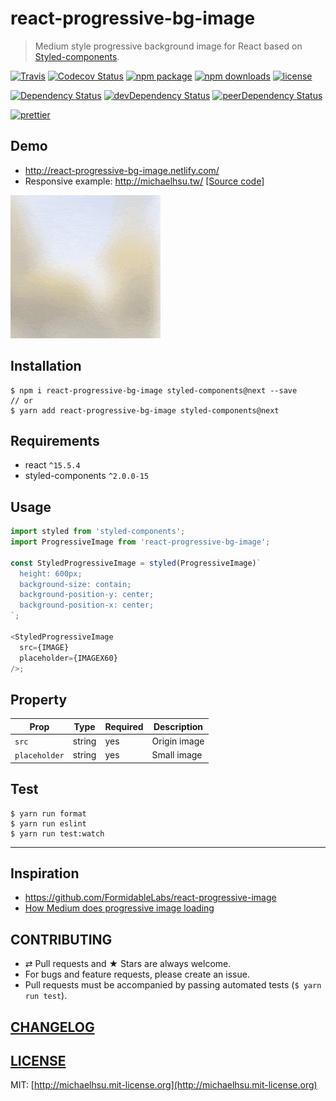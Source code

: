 # react-progressive-bg-image

> Medium style progressive background image for React based on [Styled-components](https://github.com/styled-components/styled-components).

[![Travis][build-badge]][build] [![Codecov Status][codecov-badge]][codecov] [![npm package][npm-badge]][npm] [![npm downloads][npm-downloads]][npm] [![license][license-badge]][license]

[![Dependency Status][dependency-badge]][dependency] [![devDependency Status][devDependency-badge]][devDependency] [![peerDependency Status][peerDependency-badge]][peerDependency]

[build-badge]: https://img.shields.io/travis/evenchange4/react-progressive-bg-image/master.svg?style=flat-square
[build]: https://travis-ci.org/evenchange4/react-progressive-bg-image

[npm-badge]: https://img.shields.io/npm/v/react-progressive-bg-image.svg?style=flat-square
[npm]: https://www.npmjs.org/package/react-progressive-bg-image

[codecov-badge]: https://img.shields.io/codecov/c/github/evenchange4/react-progressive-bg-image.svg?style=flat-square
[codecov]: https://codecov.io/github/evenchange4/react-progressive-bg-image?branch=master

[npm-downloads]: https://img.shields.io/npm/dt/react-progressive-bg-image.svg?style=flat-square

[license-badge]: https://img.shields.io/npm/l/react-progressive-bg-image.svg?style=flat-square
[license]: http://michaelhsu.mit-license.org/

[dependency-badge]: https://david-dm.org/evenchange4/react-progressive-bg-image.svg?style=flat-square
[dependency]: https://david-dm.org/evenchange4/react-progressive-bg-image
[devDependency-badge]: https://david-dm.org/evenchange4/react-progressive-bg-image/dev-status.svg?style=flat-square
[devDependency]: https://david-dm.org/evenchange4/react-progressive-bg-image#info=devDependencies
[peerDependency-badge]: https://david-dm.org/evenchange4/react-progressive-bg-image/peer-status.svg?style=flat-square
[peerDependency]: https://david-dm.org/evenchange4/react-progressive-bg-image#info=peerDependencies
[![prettier](https://img.shields.io/badge/styled_with-prettier-ff69b4.svg)](https://github.com/prettier/prettier)

## Demo

-   http://react-progressive-bg-image.netlify.com/
-   Responsive example: http://michaelhsu.tw/ [[Source code]](https://github.com/evenchange4/michaelhsu.tw/blob/master/src/components/CoverImage.js#L37-L44)

![DEMO](./docs/demo.gif)

## Installation

```console
$ npm i react-progressive-bg-image styled-components@next --save
// or
$ yarn add react-progressive-bg-image styled-components@next
```

## Requirements

-   react `^15.5.4`
-   styled-components `^2.0.0-15`

## Usage

```js
import styled from 'styled-components';
import ProgressiveImage from 'react-progressive-bg-image';

const StyledProgressiveImage = styled(ProgressiveImage)`
  height: 600px;
  background-size: contain;
  background-position-y: center;
  background-position-x: center;
`;

<StyledProgressiveImage
  src={IMAGE}
  placeholder={IMAGEX60}
/>;
```

## Property

| **Prop**      |  **Type** |  **Required**  |  **Description** |
| ------------- | --------- | -------------- | ---------------- | 
| `src`         | string    | yes            | Origin image     |
| `placeholder` | string    | yes            | Small image      |

## Test

```
$ yarn run format
$ yarn run eslint
$ yarn run test:watch
```

---

## Inspiration

- https://github.com/FormidableLabs/react-progressive-image
- [How Medium does progressive image loading](https://jmperezperez.com/medium-image-progressive-loading-placeholder/)

## CONTRIBUTING

*   ⇄ Pull requests and ★ Stars are always welcome.
*   For bugs and feature requests, please create an issue.
*   Pull requests must be accompanied by passing automated tests (`$ yarn run test`).

## [CHANGELOG](CHANGELOG.md)

## [LICENSE](LICENSE)

MIT: [http://michaelhsu.mit-license.org](http://michaelhsu.mit-license.org)
